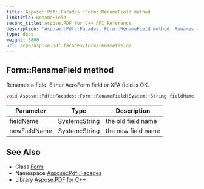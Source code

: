 ```yaml
---
title: Aspose::Pdf::Facades::Form::RenameField method
linktitle: RenameField
second_title: Aspose.PDF for C++ API Reference
description: 'Aspose::Pdf::Facades::Form::RenameField method. Renames a field. Either AcroForm field or XFA field is OK in C++.'
type: docs
weight: 3800
url: /cpp/aspose.pdf.facades/form/renamefield/
---
```

## Form::RenameField method


Renames a field. Either AcroForm field or XFA field is OK.

```cpp
void Aspose::Pdf::Facades::Form::RenameField(System::String fieldName, System::String newFieldName)
```


| Parameter | Type | Description |
| --- | --- | --- |
| fieldName | System::String | the old field name |
| newFieldName | System::String | the new field name |

## See Also

* Class [Form](../)
* Namespace [Aspose::Pdf::Facades](../../)
* Library [Aspose.PDF for C++](../../../)
